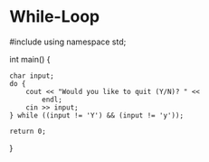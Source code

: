 # While-Loop

#include <iostream>
using namespace std;


int main()
{

    char input;
    do {
        cout << "Would you like to quit (Y/N)? " <<
            endl;
        cin >> input;
    } while ((input != 'Y') && (input != 'y'));

    return 0;

}
